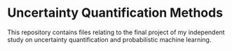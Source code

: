 # Uncertainty Quantification Methods
This repository contains files relating to the final project of my independent study on uncertainty quantification and probabilistic machine learning.
